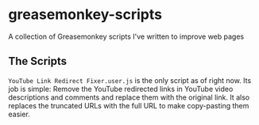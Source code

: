 # greasemonkey-scripts
A collection of Greasemonkey scripts I've written to improve web pages

## The Scripts

`YouTube Link Redirect Fixer.user.js` is the only script as of right now. Its job is simple: Remove the YouTube redirected links in YouTube video descriptions and comments and replace them with the original link. It also replaces the truncated URLs with the full URL to make copy-pasting them easier.

